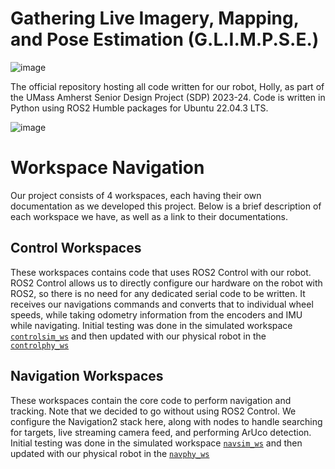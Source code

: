 # Gathering Live Imagery, Mapping, and Pose Estimation (G.L.I.M.P.S.E.)
![image](https://github.com/Samalmeida1028/sdp-team-12/assets/41523488/5f221be7-6dd9-4fe7-a9ac-2a6424f06dc6)

The official repository hosting all code written for our robot, Holly, as part of the UMass Amherst Senior Design Project (SDP) 2023-24. Code is written in Python using ROS2 Humble packages for Ubuntu 22.04.3 LTS. 

![image](https://github.com/Samalmeida1028/sdp-team-12/assets/41523488/f71b7bcf-c46c-49c1-87e7-a0b400572acd)

# Workspace Navigation
Our project consists of 4 workspaces, each having their own documentation as we developed this project. Below is a brief description of each workspace we have, as well as a link to their documentations.

## Control Workspaces
These workspaces contains code that uses ROS2 Control with our robot. ROS2 Control allows us to directly configure our hardware on the robot with ROS2, so there is no need for any dedicated serial code to be written. It receives our navigations commands and converts that to individual wheel speeds, while taking odometry information from the encoders and IMU while navigating. Initial testing was done in the simulated workspace [```controlsim_ws```](https://github.com/Samalmeida1028/sdp-team-12/blob/nav_stable/controlsim_ws/README.md) and then updated with our physical robot in the [```controlphy_ws```](https://github.com/Samalmeida1028/sdp-team-12/blob/nav_stable/controlphy_ws/README.md)

## Navigation Workspaces
These workspaces contain the core code to perform navigation and tracking. Note that we decided to go without using ROS2 Control. We configure the Navigation2 stack here, along with nodes to handle searching for targets, live streaming camera feed, and performing ArUco detection. Initial testing was done in the simulated workspace [```navsim_ws```](https://github.com/Samalmeida1028/sdp-team-12/blob/nav_stable/navsim_ws/README.md) and then updated with our physical robot in the [```navphy_ws```](https://github.com/Samalmeida1028/sdp-team-12/blob/nav_stable/navphy_ws/README.md)
